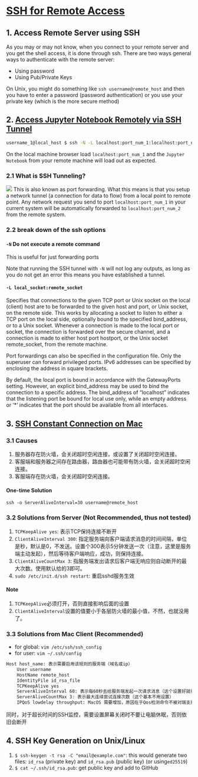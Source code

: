 # [SSH for Remote Access](https://medium.com/@apbetahouse45/how-to-run-jupyter-notebooks-on-remote-server-part-1-ssh-a2be0232c533)

## 1. Access Remote Server using SSH
As you may or may not know, when you connect to your remote server and you get the shell access, it is done through ssh. There are two ways general ways to authenticate with the remote server:

-   Using password
-   Using Pub/Private Keys

On Unix, you might do something like `ssh username@remote_host` and then you have to enter a password (password authentication) or you use your private key (which is the more secure method)

## 2. [Access Jupyter Notebook Remotely via SSH Tunnel](https://medium.com/@shahnewazk/connecting-to-a-jupyter-notebook-on-a-remote-linux-machine-277cef04abb7)

```sh
username_1@local_host $ ssh -N -L localhost:port_num_1:localhost:port_num_2 username_2@remote_host
```

On the local machine browser load `localhost:port_num_1` and the `Jupyter Notebook` from your remote machine will load out as expected.

### 2.1 What is SSH Tunneling?

![](https://miro.medium.com/max/2118/1*uGLPZIeLPkvvaRkVG1-tkw.png)
This is also known as port forwarding. What this means is that you setup a network tunnel (a connection for data to flow) from a local point to remote point. Any network request you send to port `localhost:port_num_1` in your current system will be automatically forwarded to `localhost:port_num_2` from the remote system.

### 2.2 break down of the ssh options
#### `-N` Do not execute a remote command
This is useful for just forwarding ports

Note that running the SSH tunnel with `-N` will not log any outputs, as long as you do not get an error this means you have established a tunnel.

#### `-L local_socket:remote_socket` 
Specifies that connections to the given TCP port or Unix socket on the local (client) host are to be forwarded to the given host and port, or Unix socket, on the remote side. This works by allocating a socket to listen to either a TCP port on the local side, optionally bound to the specified bind_address, or to a Unix socket. Whenever a connection is made to the local port or socket, the connection is forwarded over the secure channel, and a connection is made to either host port hostport, or the Unix socket remote_socket, from the remote machine.

Port forwardings can also be specified in the configuration file. Only the superuser can forward privileged ports. IPv6 addresses can be specified by enclosing the address in square brackets.

By default, the local port is bound in accordance with the GatewayPorts setting. However, an explicit bind_address may be used to bind the connection to a specific address. The bind_address of “localhost” indicates that the listening port be bound for local use only, while an empty address or ‘*’ indicates that the port should be available from all interfaces.

## 3. [SSH Constant Connection on Mac](http://bluebiu.com/blog/linux-ssh-session-alive.html)
### 3.1 Causes
1. 服务器存在防火墙，会关闭超时空闲连接，或设置了关闭超时空闲连接。
2. 客服端和服务器之间存在路由器，路由器也可能带有防火墙，会关闭超时空闲连接。
3. 客服端存在防火墙，会关闭超时空闲连接。

#### One-time Solution
`ssh -o ServerAliveInterval=30 username@remote_host`

### 3.2 Solutions from Server (Not Recommended, thus not tested)
1. `TCPKeepAlive yes`: 表示TCP保持连接不断开
2. `ClientAliveInterval 300`: 指定服务端向客户端请求消息的时间间隔，单位是秒，默认是0，不发送。设置个300表示5分钟发送一次（注意，这里是服务端主动发起），然后等待客户端响应，成功，则保持连接。
3. `ClientAliveCountMax 3`: 指服务端发出请求后客户端无响应则自动断开的最大次数。使用默认给的3即可。
4. `sudo /etc/init.d/ssh restart`: 重启sshd服务生效

#### Note
1. `TCPKeepAlive`必须打开，否则直接影响后面的设置
2. `ClientAliveInterval`设置的值要小于各层防火墙的最小值，不然，也就没用了。

### 3.3 Solutions from Mac Client (Recommended)
* for global: `vim /etc/ssh/ssh_config`
* for user: `vim ~/.ssh/config`

```sh
Host host_name: 表示需要启用该规则的服务端（域名或ip）
	User username
	HostName remote_host
	IdentityFile id_rsa_file
	TCPKeepAlive yes
	ServerAliveInterval 60: 表示每60秒去给服务端发起一次请求消息（这个设置好就行了）
	ServerAliveCountMax 3: 表示最大连续尝试连接次数（这个基本不用设置）
	IPQoS lowdelay throughput: MacOS 需要增加，原因在于Qos检测命令不被对端支持，导致连接丢失
```

同时，对于超长时间的SSH监控，需要设置屏幕关闭时不要让电脑休眠，否则依旧会断开

## 4. SSH Key Generation on Unix/Linux
1. `$ ssh-keygen -t rsa -C "email@example.com"`: this would generate two files: `id_rsa` (private key) and `id_rsa.pub` (public key) (or using`ed25519`)
2. `$ cat ~/.ssh/id_rsa.pub`: get public key and add to GitHub

<!--stackedit_data:
eyJoaXN0b3J5IjpbLTE1NjQ1MTMyOTUsOTk1OTUzMDkzLDM3MT
E2MjE0N119
-->